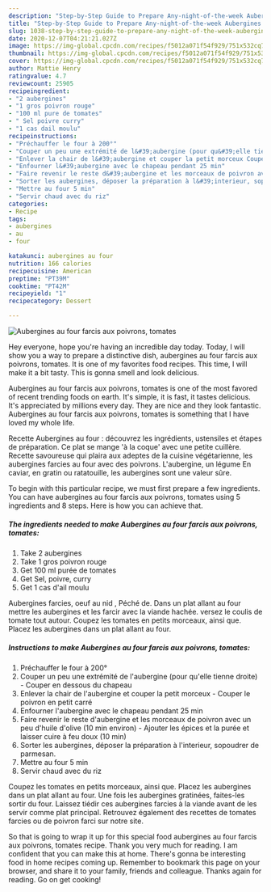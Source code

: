 ```yaml
---
description: "Step-by-Step Guide to Prepare Any-night-of-the-week Aubergines au four farcis aux poivrons, tomates"
title: "Step-by-Step Guide to Prepare Any-night-of-the-week Aubergines au four farcis aux poivrons, tomates"
slug: 1038-step-by-step-guide-to-prepare-any-night-of-the-week-aubergines-au-four-farcis-aux-poivrons-tomates
date: 2020-12-07T04:21:21.027Z
image: https://img-global.cpcdn.com/recipes/f5012a071f54f929/751x532cq70/aubergines-au-four-farcis-aux-poivrons-tomates-photo-principale-de-la-recette.jpg
thumbnail: https://img-global.cpcdn.com/recipes/f5012a071f54f929/751x532cq70/aubergines-au-four-farcis-aux-poivrons-tomates-photo-principale-de-la-recette.jpg
cover: https://img-global.cpcdn.com/recipes/f5012a071f54f929/751x532cq70/aubergines-au-four-farcis-aux-poivrons-tomates-photo-principale-de-la-recette.jpg
author: Mattie Henry
ratingvalue: 4.7
reviewcount: 25905
recipeingredient:
- "2 aubergines"
- "1 gros poivron rouge"
- "100 ml pure de tomates"
- " Sel poivre curry"
- "1 cas dail moulu"
recipeinstructions:
- "Préchauffer le four à 200°"
- "Couper un peu une extrémité de l&#39;aubergine (pour qu&#39;elle tienne droite) Couper en dessous du chapeau"
- "Enlever la chair de l&#39;aubergine et couper la petit morceux Couper le poivron en petit carré"
- "Enfourner l&#39;aubergine avec le chapeau pendant 25 min"
- "Faire revenir le reste d&#39;aubergine et les morceaux de poivron avec un peu d&#39;huile d&#39;olive (10 min environ) Ajouter les épices et la purée et laisser cuire à feu doux (10 min)"
- "Sorter les aubergines, déposer la préparation à l&#39;interieur, sopoudrer de parmesan."
- "Mettre au four 5 min"
- "Servir chaud avec du riz"
categories:
- Recipe
tags:
- aubergines
- au
- four

katakunci: aubergines au four 
nutrition: 166 calories
recipecuisine: American
preptime: "PT39M"
cooktime: "PT42M"
recipeyield: "1"
recipecategory: Dessert

---
```



![Aubergines au four farcis aux poivrons, tomates](https://img-global.cpcdn.com/recipes/f5012a071f54f929/751x532cq70/aubergines-au-four-farcis-aux-poivrons-tomates-photo-principale-de-la-recette.jpg)

Hey everyone, hope you're having an incredible day today. Today, I will show you a way to prepare a distinctive dish, aubergines au four farcis aux poivrons, tomates. It is one of my favorites food recipes. This time, I will make it a bit tasty. This is gonna smell and look delicious.

Aubergines au four farcis aux poivrons, tomates is one of the most favored of recent trending foods on earth. It's simple, it is fast, it tastes delicious. It's appreciated by millions every day. They are nice and they look fantastic. Aubergines au four farcis aux poivrons, tomates is something that I have loved my whole life.

Recette Aubergines au four : découvrez les ingrédients, ustensiles et étapes de préparation. Ce plat se mange &#39;à la coque&#39; avec une petite cuillère. Recette savoureuse qui plaira aux adeptes de la cuisine végétarienne, les aubergines farcies au four avec des poivrons. L&#39;aubergine, un légume En caviar, en gratin ou ratatouille, les aubergines sont une valeur sûre.


To begin with this particular recipe, we must first prepare a few ingredients. You can have aubergines au four farcis aux poivrons, tomates using 5 ingredients and 8 steps. Here is how you can achieve that.

<!--inarticleads1-->

##### The ingredients needed to make Aubergines au four farcis aux poivrons, tomates:

1. Take 2 aubergines
1. Take 1 gros poivron rouge
1. Get 100 ml purée de tomates
1. Get  Sel, poivre, curry
1. Get 1 cas d&#39;ail moulu


Aubergines farcies, oeuf au nid , Péché de. Dans un plat allant au four mettre les aubergines et les farcir avec la viande hachée. versez le coulis de tomate tout autour. Coupez les tomates en petits morceaux, ainsi que. Placez les aubergines dans un plat allant au four. 

<!--inarticleads2-->

##### Instructions to make Aubergines au four farcis aux poivrons, tomates:

1. Préchauffer le four à 200°
1. Couper un peu une extrémité de l&#39;aubergine (pour qu&#39;elle tienne droite) - Couper en dessous du chapeau
1. Enlever la chair de l&#39;aubergine et couper la petit morceux - Couper le poivron en petit carré
1. Enfourner l&#39;aubergine avec le chapeau pendant 25 min
1. Faire revenir le reste d&#39;aubergine et les morceaux de poivron avec un peu d&#39;huile d&#39;olive (10 min environ) - Ajouter les épices et la purée et laisser cuire à feu doux (10 min)
1. Sorter les aubergines, déposer la préparation à l&#39;interieur, sopoudrer de parmesan.
1. Mettre au four 5 min
1. Servir chaud avec du riz


Coupez les tomates en petits morceaux, ainsi que. Placez les aubergines dans un plat allant au four. Une fois les aubergines gratinées, faites-les sortir du four. Laissez tiédir ces aubergines farcies à la viande avant de les servir comme plat principal. Retrouvez également des recettes de tomates farcies ou de poivron farci sur notre site. 

So that is going to wrap it up for this special food aubergines au four farcis aux poivrons, tomates recipe. Thank you very much for reading. I am confident that you can make this at home. There's gonna be interesting food in home recipes coming up. Remember to bookmark this page on your browser, and share it to your family, friends and colleague. Thanks again for reading. Go on get cooking!
